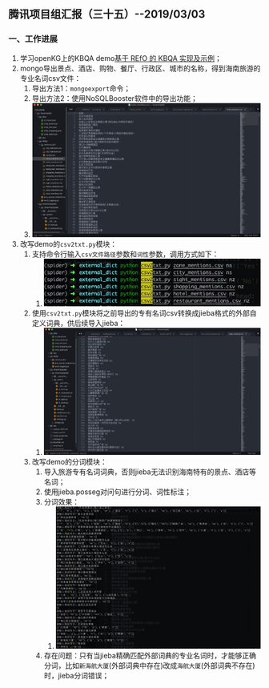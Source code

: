 ## 腾讯项目组汇报（三十五）--2019/03/03

### 一、工作进展

1. 学习openKG上的KBQA demo[基于 REfO 的 KBQA 实现及示例](http://openkg.cn/tool/eb483ee4-3be1-4d4b-974d-970d35307e8d)；
2. mongo导出景点、酒店、购物、餐厅、行政区、城市的名称，得到海南旅游的专业名词csv文件：
    1. 导出方法1：`mongoexport`命令；
    2. 导出方法2：使用NoSQLBooster软件中的导出功能；
    3. ![](media/15516588641662.jpg)
3. 改写demo的`csv2txt.py`模块：
    1. 支持命令行输入`csv文件路径`参数和`词性`参数，调用方式如下：
        1. ![](media/15516583661685.jpg)
    2. 使用`csv2txt.py`模块将之前导出的专有名词csv转换成jieba格式的外部自定义词典，供后续导入jieba：
        1. ![](media/15516588411273.jpg)
    3. 改写demo的分词模块：
        1. 导入旅游专有名词词典，否则jieba无法识别海南特有的景点、酒店等名词；
        2. 使用jieba.posseg对问句进行分词、词性标注；
        3. 分词效果：
            1. ![](media/15516591055924.jpg)
        4. 存在问题：只有当jieba精确匹配外部词典的专业名词时，才能够正确分词，比如`新海航大厦`(外部词典中存在)改成`海航大厦`(外部词典不存在)时，jieba分词错误；

